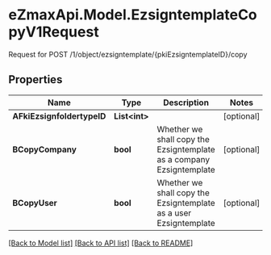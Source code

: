 # eZmaxApi.Model.EzsigntemplateCopyV1Request
Request for POST /1/object/ezsigntemplate/{pkiEzsigntemplateID}/copy

## Properties

Name | Type | Description | Notes
------------ | ------------- | ------------- | -------------
**AFkiEzsignfoldertypeID** | **List&lt;int&gt;** |  | [optional] 
**BCopyCompany** | **bool** | Whether we shall copy the Ezsigntemplate as a company Ezsigntemplate | [optional] 
**BCopyUser** | **bool** | Whether we shall copy the Ezsigntemplate as a user Ezsigntemplate | [optional] 

[[Back to Model list]](../README.md#documentation-for-models) [[Back to API list]](../README.md#documentation-for-api-endpoints) [[Back to README]](../README.md)

